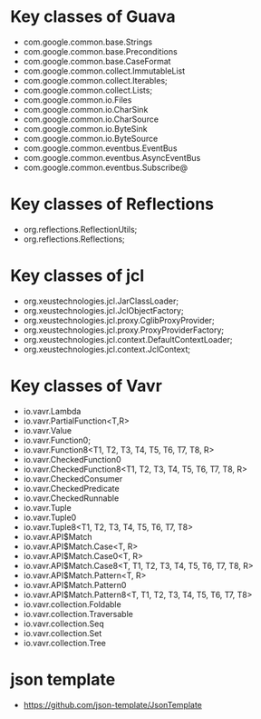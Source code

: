 # Key classes of Guava
- com.google.common.base.Strings
- com.google.common.base.Preconditions
- com.google.common.base.CaseFormat
- com.google.common.collect.ImmutableList
- com.google.common.collect.Iterables;
- com.google.common.collect.Lists;
- com.google.common.io.Files
- com.google.common.io.CharSink
- com.google.common.io.CharSource
- com.google.common.io.ByteSink
- com.google.common.io.ByteSource
- com.google.common.eventbus.EventBus
- com.google.common.eventbus.AsyncEventBus
- com.google.common.eventbus.Subscribe@

# Key classes of Reflections
- org.reflections.ReflectionUtils;
- org.reflections.Reflections;

# Key classes of jcl
- org.xeustechnologies.jcl.JarClassLoader;
- org.xeustechnologies.jcl.JclObjectFactory;
- org.xeustechnologies.jcl.proxy.CglibProxyProvider;
- org.xeustechnologies.jcl.proxy.ProxyProviderFactory;
- org.xeustechnologies.jcl.context.DefaultContextLoader;
- org.xeustechnologies.jcl.context.JclContext;

# Key classes of Vavr
- io.vavr.Lambda<R>
- io.vavr.PartialFunction<T,R>
- io.vavr.Value
- io.vavr.Function0<R>;
- io.vavr.Function8<T1, T2, T3, T4, T5, T6, T7, T8, R>
- io.vavr.CheckedFunction0<R>
- io.vavr.CheckedFunction8<T1, T2, T3, T4, T5, T6, T7, T8, R>
- io.vavr.CheckedConsumer<T>
- io.vavr.CheckedPredicate<T>
- io.vavr.CheckedRunnable<T>
- io.vavr.Tuple
- io.vavr.Tuple0
- io.vavr.Tuple8<T1, T2, T3, T4, T5, T6, T7, T8>
- io.vavr.API$Match<T>
- io.vavr.API$Match.Case<T, R>
- io.vavr.API$Match.Case0<T, R>
- io.vavr.API$Match.Case8<T, T1, T2, T3, T4, T5, T6, T7, T8, R>
- io.vavr.API$Match.Pattern<T, R>
- io.vavr.API$Match.Pattern0<T>
- io.vavr.API$Match.Pattern8<T, T1, T2, T3, T4, T5, T6, T7, T8>
- io.vavr.collection.Foldable<T>
- io.vavr.collection.Traversable<T>
- io.vavr.collection.Seq<T>
- io.vavr.collection.Set<T>
- io.vavr.collection.Tree<T>

# json template
- https://github.com/json-template/JsonTemplate